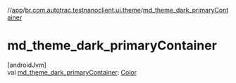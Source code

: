 //[app](../../index.md)/[br.com.autotrac.testnanoclient.ui.theme](index.md)/[md_theme_dark_primaryContainer](md_theme_dark_primary-container.md)

# md_theme_dark_primaryContainer

[androidJvm]\
val [md_theme_dark_primaryContainer](md_theme_dark_primary-container.md): [Color](https://developer.android.com/reference/kotlin/androidx/compose/ui/graphics/Color.html)
